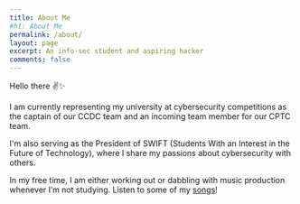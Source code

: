 ```yaml
---
title: About Me
#h1: About Me
permalink: /about/
layout: page
excerpt: An info-sec student and aspiring hacker
comments: false
---
```

Hello there ✌✨

I am currently representing my university at cybersecurity competitions as the captain of our CCDC team and an incoming team member for our CPTC team.

I'm also serving as the President of SWIFT (Students With an Interest in the Future of Technology), where I share my passions about cybersecurity with others.

In my free time, I am either working out or dabbling with music production whenever I’m not studying. Listen to some of my <a href="https://soundcloud.com/fyrworx" target="_blank" rel="noopener">songs</a>!